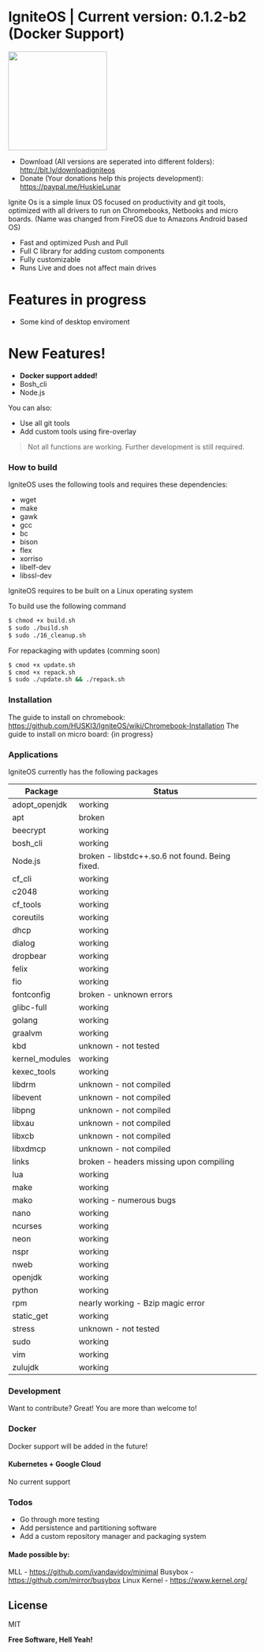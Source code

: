 # IgniteOS | Current version: 0.1.2-b2 (Docker Support)
<img src="https://document-export.canva.com/DADvyWJmVRc/28/thumbnail/0001-4593677486.png" width="200">


  - Download (All versions are seperated into different folders): http://bit.ly/downloadigniteos
  - Donate (Your donations help this projects development): https://paypal.me/HuskieLunar


Ignite Os is a simple linux OS focused on productivity and git tools, optimized with all drivers to run on Chromebooks, Netbooks and micro boards. (Name was changed from FireOS due to Amazons Android based OS)
  - Fast and optimized Push and Pull  
  - Full C library for adding custom components
  - Fully customizable
  - Runs Live and does not affect main drives
  
# Features in progress
  - Some kind of desktop enviroment
  
# New Features!
  - <b>Docker support added!</b>
  - Bosh_cli
  - Node.js


You can also:
  - Use all git tools
  - Add custom tools using fire-overlay


> Not all functions are working. Further development is still required.



### How to build

IgniteOS uses the following tools and requires these dependencies:

* wget 
* make 
* gawk 
* gcc 
* bc 
* bison 
* flex 
* xorriso 
* libelf-dev 
* libssl-dev

IgniteOS requires to be built on a Linux operating system

To build use the following command

```sh
$ chmod +x build.sh
$ sudo ./build.sh
$ sudo ./16_cleanup.sh
```

For repackaging with updates (comming soon)

```sh
$ cmod +x update.sh
$ cmod +x repack.sh
$ sudo ./update.sh && ./repack.sh
```

### Installation
The guide to install on chromebook: https://github.com/HUSKI3/IgniteOS/wiki/Chromebook-Installation
The guide to install on micro board: {in progress}

### Applications

IgniteOS currently has the following packages

| Package | Status |
| ------ | ------ |
| adopt_openjdk | working |
| apt | broken |
| beecrypt | working |
| bosh_cli | working |
| Node.js | broken - libstdc++.so.6 not found. Being fixed. |
| cf_cli | working |
| c2048 | working |
| cf_tools | working |
| coreutils | working |
| dhcp | working |
| dialog | working |
| dropbear | working |
| felix | working |
| fio | working |
| fontconfig | broken - unknown errors |
| glibc-full | working |
| golang | working |
| graalvm | working |
| kbd | unknown - not tested |
| kernel_modules | working |
| kexec_tools | working |
| libdrm | unknown - not compiled |
| libevent | unknown - not compiled |
| libpng | unknown - not compiled |
| libxau | unknown - not compiled |
| libxcb | unknown - not compiled |
| libxdmcp | unknown - not compiled |
| links | broken - headers missing upon compiling |
| lua | working |
| make | working |
| mako | working - numerous bugs |
| nano | working |
| ncurses | working |
| neon | working |
| nspr | working |
| nweb | working |
| openjdk | working |
| python | working |
| rpm | nearly working - Bzip magic error |
| static_get | working |
| stress | unknown - not tested |
| sudo | working |
| vim | working |
| zulujdk | working |


### Development

Want to contribute? Great! You are more than welcome to!



### Docker
Docker support will be added in the future!

#### Kubernetes + Google Cloud

No current support

### Todos

 - Go through more testing
 - Add persistence and partitioning software
 - Add a custom repository manager and packaging system
 
#### Made possible by:
MLL - https://github.com/ivandavidov/minimal
Busybox - https://github.com/mirror/busybox
Linux Kernel - https://www.kernel.org/

License
----

MIT


**Free Software, Hell Yeah!**
